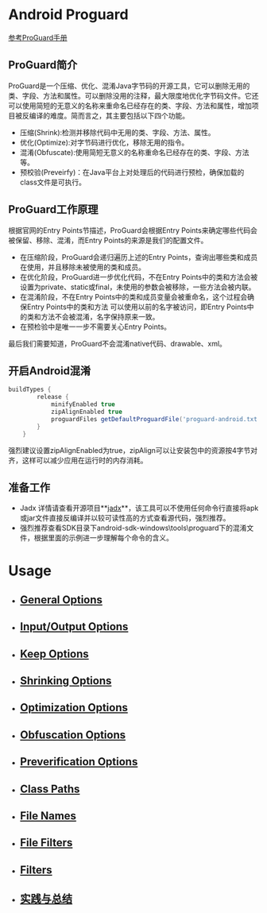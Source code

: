# Android Proguard

 [参考ProGuard手册](https://stuff.mit.edu/afs/sipb/project/android/sdk/android-sdk-linux/tools/proguard/docs/index.html#manual/usage.html)

## ProGuard简介
ProGuard是一个压缩、优化、混淆Java字节码的开源工具，它可以删除无用的类、字段、方法和属性。可以删除没用的注释，最大限度地优化字节码文件。它还可以使用简短的无意义的名称来重命名已经存在的类、字段、方法和属性，增加项目被反编译的难度。简而言之，其主要包括以下四个功能。
* 压缩(Shrink):检测并移除代码中无用的类、字段、方法、属性。
* 优化(Optimize):对字节码进行优化，移除无用的指令。
* 混淆(Obfuscate):使用简短无意义的名称重命名已经存在的类、字段、方法等。
* 预校验(Preveirfy)：在Java平台上对处理后的代码进行预检，确保加载的class文件是可执行。

## ProGuard工作原理
根据官网的Entry Points节描述，ProGuard会根据Entry Points来确定哪些代码会被保留、移除、混淆，而Entry Points的来源是我们的配置文件。
- 在压缩阶段，ProGuard会递归遍历上述的Entry Points，查询出哪些类和成员在使用，并且移除未被使用的类和成员。
- 在优化阶段，ProGuard进一步优化代码，不在Entry Points中的类和方法会被设置为private、static或final，未使用的参数会被移除，一些方法会被内联。
- 在混淆阶段，不在Entry Points中的类和成员变量会被重命名，这个过程会确保Entry Points中的类和方法 可以使用以前的名字被访问，即Entry Points中的类和方法不会被混淆，名字保持原来一致。
- 在预检验中是唯一一步不需要关心Entry Points。

最后我们需要知道，ProGuard不会混淆native代码、drawable、xml。

## 开启Android混淆
```gradle
buildTypes {
        release {
            minifyEnabled true
            zipAlignEnabled true
            proguardFiles getDefaultProguardFile('proguard-android.txt'), 'proguard-rules.pro'
        }
    }
```
强烈建议设置zipAlignEnabled为true，zipAlign可以让安装包中的资源按4字节对齐，这样可以减少应用在运行时的内存消耗。

## 准备工作
- Jadx
详情请查看开源项目**[jadx](https://github.com/skylot/jadx)**，该工具可以不使用任何命令行直接将apk或jar文件直接反编译并以较可读性高的方式查看源代码，强烈推荐。
- 强烈推荐查看SDK目录下android-sdk-windows\tools\proguard下的混淆文件，根据里面的示例进一步理解每个命令的含义。

# Usage
- ## [General Options](https://github.com/weeklynote/weeklymd/blob/master/proguard/general-options.md)
- ## [Input/Output Options](https://github.com/weeklynote/weeklymd/blob/master/proguard/io-options.md)
- ## [Keep Options](https://github.com/weeklynote/weeklymd/blob/master/proguard/keep-options.md)
- ## [Shrinking Options](https://)
- ## [Optimization Options](https://)
- ## [Obfuscation Options](https://github.com/weeklynote/weeklymd/blob/master/proguard/obfuscation-options.md)
- ## [Preverification Options](https://github.com/weeklynote/weeklymd/blob/master/proguard/preverification-options.md)
- ## [Class Paths](https://github.com/weeklynote/weeklymd/blob/master/proguard/class-paths.md)
- ## [File Names](https://github.com/weeklynote/weeklymd/blob/master/proguard/file-names.md)
- ## [File Filters](https://github.com/weeklynote/weeklymd/blob/master/proguard/file-filters.md)
- ## [Filters](https://github.com/weeklynote/weeklymd/blob/master/proguard/filters.md)
- ## [实践与总结](https://github.com/weeklynote/weeklymd/blob/master/proguard/practise.md)













